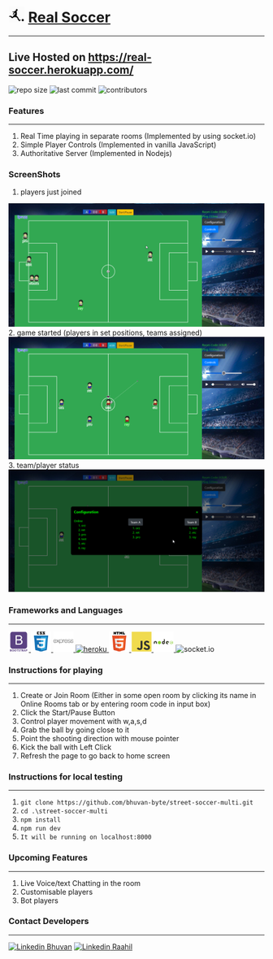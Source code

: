 #  <img src="./client/assets/favicon.ico" width="32" /> <a href="http://real-soccer.herokuapp.com/">Real Soccer</a>
---

## Live Hosted on https://real-soccer.herokuapp.com/
![repo size](https://img.shields.io/github/repo-size/bhuvan-byte/street-soccer-multi?style=plastic) ![last commit](https://img.shields.io/github/last-commit/bhuvan-byte/street-soccer-multi) ![contributors](https://img.shields.io/github/contributors/bhuvan-byte/street-soccer-multi)


### Features
---
1. Real Time playing in separate rooms (Implemented by using socket.io)
1. Simple Player Controls (Implemented in vanilla JavaScript)
1. Authoritative Server (Implemented in Nodejs)

### ScreenShots
1. players just joined
<img src="./client/assets/one.png"/>
2. game started (players in set positions, teams assigned)
<img src="./client/assets/two.png"/>
3. team/player status
<img src="./client/assets/config.png"/>

### Frameworks and Languages
---
<p align="left"> <a href="https://getbootstrap.com" target="_blank"> <img src="https://raw.githubusercontent.com/devicons/devicon/master/icons/bootstrap/bootstrap-plain-wordmark.svg" alt="bootstrap" width="40" height="40"/> </a> <a href="https://www.w3schools.com/css/" target="_blank"> <img src="https://raw.githubusercontent.com/devicons/devicon/master/icons/css3/css3-original-wordmark.svg" alt="css3" width="40" height="40"/> </a> <a href="https://expressjs.com" target="_blank"> <img src="https://raw.githubusercontent.com/devicons/devicon/master/icons/express/express-original-wordmark.svg" alt="express" width="40" height="40"/> </a> <a href="https://heroku.com" target="_blank"> <img src="https://www.vectorlogo.zone/logos/heroku/heroku-icon.svg" alt="heroku" width="40" height="40"/> </a> <a href="https://www.w3.org/html/" target="_blank"> <img src="https://raw.githubusercontent.com/devicons/devicon/master/icons/html5/html5-original-wordmark.svg" alt="html5" width="40" height="40"/> </a> <a href="https://developer.mozilla.org/en-US/docs/Web/JavaScript" target="_blank"> <img src="https://raw.githubusercontent.com/devicons/devicon/master/icons/javascript/javascript-original.svg" alt="javascript" width="40" height="40"/> </a>  <a href="https://nodejs.org" target="_blank"> <img src="https://raw.githubusercontent.com/devicons/devicon/master/icons/nodejs/nodejs-original-wordmark.svg" alt="nodejs" width="40" height="40"/> </a>
<img src="https://socket.io/css/images/logo.svg" alt="socket.io" height="40" /> </p>

### Instructions for playing
---
1. Create or Join Room (Either in some open room by clicking its name in Online Rooms tab or by entering room code in input box)
1. Click the Start/Pause Button
1. Control player movement with w,a,s,d
1. Grab the ball by going close to it
1. Point the shooting direction with mouse pointer
1. Kick the ball with Left Click
1. Refresh the page to go back to home screen

### Instructions for local testing
---
1. `git clone https://github.com/bhuvan-byte/street-soccer-multi.git`
1. `cd .\street-soccer-multi`
1. `npm install`
1. `npm run dev`
1. `It will be running on localhost:8000`


### Upcoming Features
---
1. Live Voice/text Chatting in the room
1. Customisable players
1. Bot players

### Contact Developers
---
[![Linkedin](https://i.stack.imgur.com/gVE0j.png) Bhuvan](https://www.linkedin.com/in/bhuvan1)
[![Linkedin](https://i.stack.imgur.com/gVE0j.png) Raahil](https://www.linkedin.com/in/raahilbadiani)
